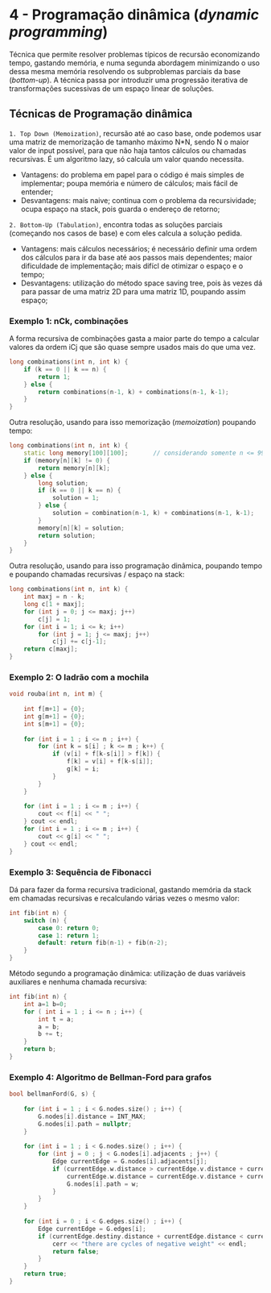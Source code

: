 # 4 - Programação dinâmica (*dynamic programming*)

Técnica que permite resolver problemas típicos de recursão economizando tempo, gastando memória, e numa segunda abordagem minimizando o uso dessa mesma memória resolvendo os subproblemas parciais da base (*bottom-up*). A técnica passa por introduzir uma progressão iterativa de transformações sucessivas de um espaço linear de soluções. <br>

## Técnicas de Programação dinâmica

`1. Top Down (Memoization)`, recursão até ao caso base, onde podemos usar uma matriz de memorização de tamanho máximo N*N, sendo N o maior valor de input possível, para que não haja tantos cálculos ou chamadas recursivas. É um algoritmo lazy, só calcula um valor quando necessita. 
- Vantagens: do problema em papel para o código é mais simples de implementar; poupa memória e número de cálculos; mais fácil de entender;
- Desvantagens: mais naive; continua com o problema da recursividade; ocupa espaço na stack, pois guarda o endereço de retorno;

`2. Bottom-Up (Tabulation)`, encontra todas as soluções parciais (começando nos casos de base) e com eles calcula a solução pedida.
- Vantagens: mais cálculos necessários; é necessário definir uma ordem dos cálculos para ir da base até aos passos mais dependentes; maior dificuldade de implementação; mais difícl de otimizar o espaço e o tempo;
- Desvantagens: utilização do método space saving tree, pois às vezes dá para passar de uma matriz 2D para uma matriz 1D, poupando assim espaço;

### Exemplo 1: nCk, combinações

A forma recursiva de combinações gasta a maior parte do tempo a calcular valores da ordem iCj que são quase sempre usados mais do que uma vez.

```c++
long combinations(int n, int k) {
    if (k == 0 || k == n) {
        return 1;
    } else {
        return combinations(n-1, k) + combinations(n-1, k-1);
    }
}
```

Outra resolução, usando para isso memorização (*memoization*) poupando tempo:

```c++
long combinations(int n, int k) {
    static long memory[100][100];       // considerando somente n <= 99
    if (memory[n][k] != 0) {
        return memory[n][k];
    } else {
        long solution;
        if (k == 0 || k == n) {
            solution = 1;
        } else {
            solution = combination(n-1, k) + combinations(n-1, k-1);
        }
        memory[n][k] = solution;
        return solution;
    }
}
```

Outra resolução, usando para isso programação dinâmica, poupando tempo e poupando chamadas recursivas / espaço na stack:

```c++
long combinations(int n, int k) {
    int maxj = n - k;
    long c[1 + maxj];
    for (int j = 0; j <= maxj; j++)
        c[j] = 1;
    for (int i = 1; i <= k; i++)
        for (int j = 1; j <= maxj; j++)
            c[j] += c[j-1];
    return c[maxj];
}
```

### Exemplo 2: O ladrão com a mochila

```c++
void rouba(int n, int m) {
    
    int f[m+1] = {0};
    int g[m+1] = {0};
    int s[m+1] = {0};
    
    for (int i = 1 ; i <= n ; i++) {
        for (int k = s[i] ; k <= m ; k++) {
            if (v[i] + f[k-s[i]] > f[k]) {
                f[k] = v[i] + f[k-s[i]];
                g[k] = i;
            }
        }
    }
    
    for (int i = 1 ; i <= m ; i++) {
        cout << f[i] << " ";
    } cout << endl;
    for (int i = 1 ; i <= m ; i++) {
        cout << g[i] << " ";
    } cout << endl;
}
```

### Exemplo 3: Sequência de Fibonacci

Dá para fazer da forma recursiva tradicional, gastando memória da stack em chamadas recursivas e recalculando várias vezes o mesmo valor:

```c++
int fib(int n) {
    switch (n) {
        case 0: return 0;
        case 1: return 1;
        default: return fib(n-1) + fib(n-2);
    }
}
```

Método segundo a programação dinâmica: utilização de duas variáveis auxiliares e nenhuma chamada recursiva:

```c++
int fib(int n) {
    int a=1 b=0;
    for ( int i = 1 ; i <= n ; i++) { 
        int t = a; 
        a = b; 
        b += t;
    } 
    return b;
}
```

### Exemplo 4: Algoritmo de Bellman-Ford para grafos

```c++
bool bellmanFord(G, s) {
    
    for (int i = 1 ; i < G.nodes.size() ; i++) {
        G.nodes[i].distance = INT_MAX;
        G.nodes[i].path = nullptr;
    }
    
    for (int i = 1 ; i < G.nodes.size() ; i++) {
        for (int j = 0 ; j < G.nodes[i].adjacents ; j++) {
            Edge currentEdge = G.nodes[i].adjacents[j];
            if (currentEdge.w.distance > currentEdge.v.distance + currentEdge.distance) {
                currentEdge.w.distance = currentEdge.v.distance + currentEdge.distance;
                G.nodes[i].path = w;
            }
        }
    }
    
    for (int i = 0 ; i < G.edges.size() ; i++) {
        Edge currentEdge = G.edges[i];
        if (currentEdge.destiny.distance + currentEdge.distance < currentEdge.origin, distance) {
            cerr << "there are cycles of negative weight" << endl;
            return false;
        }
    }
    return true;
}
```
